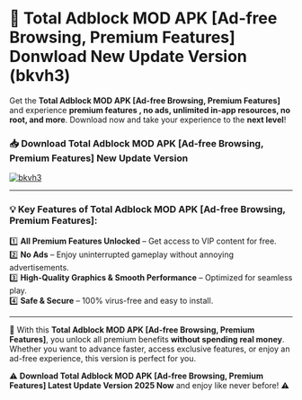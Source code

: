 # 📲 Total Adblock MOD APK [Ad-free Browsing, Premium Features] Donwload New Update Version (bkvh3)

Get the **Total Adblock MOD APK [Ad-free Browsing, Premium Features]** and experience **premium features , no ads, unlimited in-app resources, no root, and more**. Download now and take your experience to the **next level**!

### 📥 **Download Total Adblock MOD APK [Ad-free Browsing, Premium Features] New Update Version**  

[![bkvh3](https://github.com/user-attachments/assets/2f113f66-c48c-4353-87e5-0034a98851a8)](https://hapymods.com?title=Total+Adblock+MOD+APK+[Ad-free+Browsing,+Premium+Features]&ref=B2)

---

### 💡 **Key Features of Total Adblock MOD APK [Ad-free Browsing, Premium Features]:**

1️⃣  **All Premium Features Unlocked** – Get access to VIP content for free.  
2️⃣  **No Ads** – Enjoy uninterrupted gameplay without annoying advertisements.  
3️⃣  **High-Quality Graphics & Smooth Performance** – Optimized for seamless play.  
4️⃣  **Safe & Secure** – 100% virus-free and easy to install.  

---

📌 With this **Total Adblock MOD APK [Ad-free Browsing, Premium Features]**, you unlock all premium benefits **without spending real money**. Whether you want to advance faster, access exclusive features, or enjoy an ad-free experience, this version is perfect for you.  

⚠️ **Download Total Adblock MOD APK [Ad-free Browsing, Premium Features] Latest Update Version 2025 Now** and enjoy like never before! ⚠️